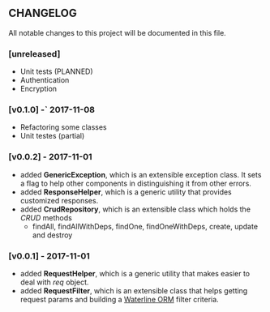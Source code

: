 ## CHANGELOG

All notable changes to this project will be documented in this file.

### [unreleased]

- Unit tests (PLANNED)
- Authentication
- Encryption

### [v0.1.0] -` 2017-11-08

- Refactoring some classes
- Unit testes (partial)


### [v0.0.2] - 2017-11-01

- added __GenericException__, which is an extensible exception class. It sets a flag to help other components
in distinguishing it from other errors. 
- added __ResponseHelper__, which is a generic utility that provides customized responses.
- added __CrudRepository__, which is an extensible class which holds the _CRUD_ methods
  * findAll, findAllWithDeps, findOne, findOneWithDeps, create, update and destroy 

### [v0.0.1] - 2017-11-01

- added __RequestHelper__, which is a generic utility that makes easier to deal with _req_ object. 
- added __RequestFilter__, which is an extensible class that helps getting request params
and building a [Waterline ORM](https://github.com/balderdashy/waterline) filter criteria.
